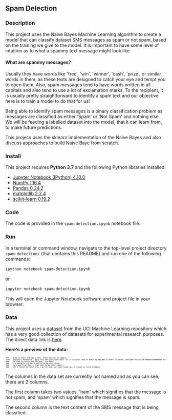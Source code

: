## Spam Delection

### Description

This project uses the Naive Bayes Machine Learning algorithm to create a model that can classify dataset SMS messages as spam or not spam, based on the training we give to the model. It is important to have some level of intuition as to what a spammy text message might look like.

#### What are spammy messages?
Usually they have words like 'free', 'win', 'winner', 'cash', 'prize', or similar words in them, as these texts are designed to catch your eye and tempt you to open them. Also, spam messages tend to have words written in all capitals and also tend to use a lot of exclamation marks. To the recipient, it is usually pretty straightforward to identify a spam text and our objective here is to train a model to do that for us!

Being able to identify spam messages is a binary classification problem as messages are classified as either 'Spam' or 'Not Spam' and nothing else. We will be feeding a labelled dataset into the model, that it can learn from, to make future predictions.

This projecs uses the sklearn implementation of the Naive Bayes and also discuss approaches to build Naive Baye from scratch.


### Install

This project requires **Python 3.7** and the following Python libraries installed:


- [Jupyter Notebook (IPython) 4.10.0](https://ipython.org/)
- [NumPy 1.16.4](http://www.numpy.org/)
- [Pandas 0.24.2](http://pandas.pydata.org/)
- [matplotlib 2.2.4](http://matplotlib.org/)
- [scikit-learn 0.19.2](http://scikit-learn.org/stable/)

### Code

The code is provided in the `spam-detection.ipynb` notebook file.

### Run

In a terminal or command window, navigate to the top-level project directory `spam-detection/` (that contains this README) and run one of the following commands:

```bash
ipython notebook spam-detection.ipynb
```  
or
```bash
jupyter notebook spam-detection.ipynb
```

This will open the Jupyter Notebook software and project file in your browser.

### Data

This project uses a [dataset](https://archive.ics.uci.edu/ml/datasets/SMS+Spam+Collection) from the UCI Machine Learning repository which has a very good collection of datasets for experimental research purposes. The direct data link is [here](https://archive.ics.uci.edu/ml/machine-learning-databases/00228/).


 **Here's a preview of the data:** 
 
![SMS](images/dqnb.png "SMS")

The columns in the data set are currently not named and as you can see, there are 2 columns. 

The first column takes two values, 'ham' which signifies that the message is not spam, and 'spam' which signifies that the message is spam. 

The second column is the text content of the SMS message that is being classified.
